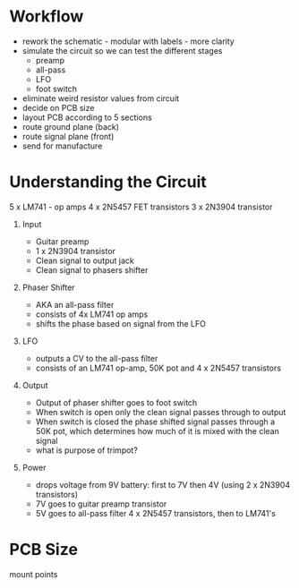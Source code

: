 # Workflow

- rework the schematic - modular with labels - more clarity
- simulate the circuit so we can test the different stages
     - preamp
     - all-pass
     - LFO
     - foot switch
- eliminate weird resistor values from circuit
- decide on PCB size
- layout PCB according to 5 sections
- route ground plane (back)
- route signal plane (front)
- send for manufacture

# Understanding the Circuit

5 x LM741 - op amps
4 x 2N5457 FET transistors
3 x 2N3904 transistor

1. Input
    - Guitar preamp
    - 1 x 2N3904 transistor
    - Clean signal to output jack
    - Clean signal to phasers shifter

2. Phaser Shifter
    - AKA an all-pass filter
    - consists of 4x LM741 op amps
    - shifts the phase based on signal from the LFO

3. LFO 
    - outputs a CV to the all-pass filter
    - consists of an LM741 op-amp, 50K pot and 4 x 2N5457 transistors

4. Output
    - Output of phaser shifter goes to foot switch
    - When switch is open only the clean signal passes through to output
    - When switch is closed the phase shifted signal passes through a 50K pot, which determines how much of it is mixed with the clean signal
    - what is purpose of trimpot?

5. Power    
    - drops voltage from 9V battery: first to 7V then 4V (using 2 x 2N3904 transistors)
    - 7V goes to guitar preamp transistor
    - 5V goes to all-pass filter 4 x 2N5457 transistors, then to LM741's

# PCB Size

mount points

# 
